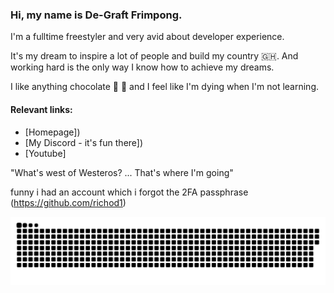 ### Hi, my name is De-Graft Frimpong. 

I'm a fulltime freestyler and very avid about developer experience. 

It's my dream to inspire a lot of people and build my country 🇬🇭. And working hard is the only way I know how to achieve my dreams.

I like anything chocolate 🍫 🍩 and I feel like I'm dying when I'm not learning.

#### Relevant links:

- [Homepage])
- [My Discord - it's fun there])
- [Youtube]


"What's west of Westeros? ... That's where I'm going"

funny i had an account which i forgot the 2FA passphrase (https://github.com/richod1)

<a href=#><img src="contributions.svg"></a>
